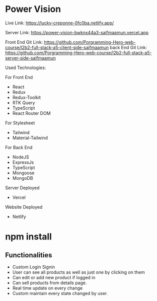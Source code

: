 # Power Vision

Live Link: https://lucky-creponne-0fc0ba.netlify.app/

Server Link: https://power-vision-bwknx44a3-saifmaamun.vercel.app

Front End Git Link: https://github.com/Porgramming-Hero-web-course/l2b2-full-stack-a5-client-side-saifmaamun
back End Git Link: https://github.com/Porgramming-Hero-web-course/l2b2-full-stack-a5-server-side-saifmaamun

Used Technologies:

For Front End

- React
- Redux
- Redux-Toolkit
- RTK Query
- TypeScript
- React Router DOM

For Stylesheet

- Tailwind
- Material-Tailwind

For Back End

- NodeJS
- ExpressJs
- TypeScript
- Mongoose
- MongoDB

Server Deployed

- Vercel

Website Deployed

- Netlify

# npm install

## Functionalities

- Custom Login Signin
- User can see all products as well as just one by clicking on them
- Can edit or add new product if logged in
- Can sell products from details page.
- Real time update on every change
- Custom maintain every state changed by user.
